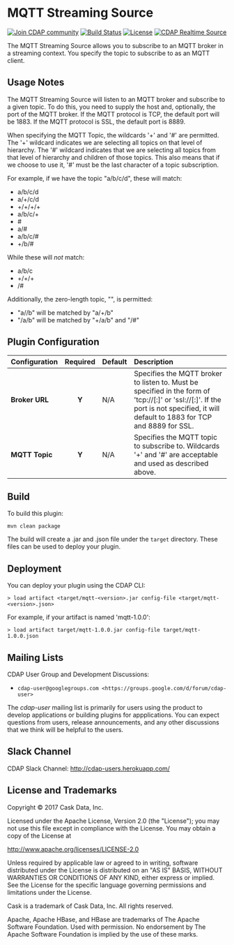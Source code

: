 MQTT Streaming Source
=====================

[![Join CDAP community](https://cdap-users.herokuapp.com/badge.svg?t=mqtt)](https://cdap-users.herokuapp.com)
[![Build Status](https://travis-ci.org/hydrator/mqtt.svg?branch=develop)](https://travis-ci.org/hydrator/mqtt)
[![License](https://img.shields.io/badge/License-Apache%202.0-blue.svg)](https://opensource.org/licenses/Apache-2.0)
[![CDAP Realtime Source](cdap-users.herokuapp.com/assets/cdap-realtime-source.svg)](http://docs.cask.co/cdap)

The MQTT Streaming Source allows you to subscribe to an MQTT broker in a streaming context. You
specify the topic to subscribe to as an MQTT client.

Usage Notes
-----------

The MQTT Streaming Source will listen to an MQTT broker and subscribe to a given topic. To do this,
you need to supply the host and, optionally, the port of the MQTT broker. If the MQTT protocol is
TCP, the default port will be 1883. If the MQTT protocol is SSL, the default port is 8889.

When specifying the MQTT Topic, the wildcards '+' and '#' are permitted. The '+' wildcard indicates
we are selecting all topics on that level of hierarchy. The '#' wildcard indicates that we are
selecting all topics from that level of hierarchy and children of those topics. This also means that
if we choose to use it, '#' must be the last character of a topic subscription.

For example, if we have the topic "a/b/c/d", these will match:

* a/b/c/d
* a/+/c/d
* +/+/+/+
* a/b/c/+
* \#
* a/#
* a/b/c/#
* +/b/#

While these will _not_ match:

* a/b/c
* +/+/+
* /#

Additionally, the zero-length topic, "", is permitted:

* "a//b" will be matched by "a/+/b"
* "/a/b" will be matched by "+/a/b" and "/#"

Plugin Configuration
--------------------

| Configuration | Required | Default | Description |
| :------------ | :------: | :------ | :---------- |
| **Broker URL** | **Y** | N/A | Specifies the MQTT broker to listen to. Must be specified in the form of 'tcp://<host>[:<port>]' or 'ssl://<host>[:<port>]'. If the port is not specified, it will default to 1883 for TCP and 8889 for SSL. |
| **MQTT Topic** | **Y** | N/A | Specifies the MQTT topic to subscribe to. Wildcards '+' and '#' are acceptable and used as described above. |


Build
-----

To build this plugin:

```
mvn clean package
```

The build will create a .jar and .json file under the ``target`` directory.
These files can be used to deploy your plugin.

Deployment
----------

You can deploy your plugin using the CDAP CLI:

 ```
 > load artifact <target/mqtt-<version>.jar config-file <target/mqtt-<version>.json>
 ```

For example, if your artifact is named 'mqtt-1.0.0':

 ```
 > load artifact target/mqtt-1.0.0.jar config-file target/mqtt-1.0.0.json
 ```

Mailing Lists
-------------

CDAP User Group and Development Discussions:

* `cdap-user@googlegroups.com <https://groups.google.com/d/forum/cdap-user>`

The *cdap-user* mailing list is primarily for users using the product to develop
applications or building plugins for appplications. You can expect questions from
users, release announcements, and any other discussions that we think will be helpful
to the users.

Slack Channel
-------------

CDAP Slack Channel: http://cdap-users.herokuapp.com/

License and Trademarks
----------------------

Copyright © 2017 Cask Data, Inc.

Licensed under the Apache License, Version 2.0 (the "License"); you may not use this file except
in compliance with the License. You may obtain a copy of the License at

http://www.apache.org/licenses/LICENSE-2.0

Unless required by applicable law or agreed to in writing, software distributed under the
License is distributed on an "AS IS" BASIS, WITHOUT WARRANTIES OR CONDITIONS OF ANY KIND,
either express or implied. See the License for the specific language governing permissions
and limitations under the License.

Cask is a trademark of Cask Data, Inc. All rights reserved.

Apache, Apache HBase, and HBase are trademarks of The Apache Software Foundation. Used with
permission. No endorsement by The Apache Software Foundation is implied by the use of these marks.
